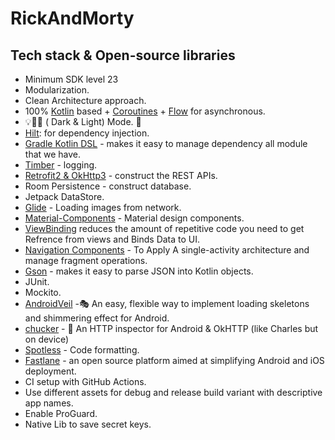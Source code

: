 # RickAndMorty

## Tech stack & Open-source libraries
- Minimum SDK level 23
- Modularization.
- Clean Architecture approach.
- 100% [Kotlin](https://kotlinlang.org/) based + [Coroutines](https://github.com/Kotlin/kotlinx.coroutines) + [Flow](https://kotlin.github.io/kotlinx.coroutines/kotlinx-coroutines-core/kotlinx.coroutines.flow/) for asynchronous.
- 💡🔦🗽 ( Dark & Light) Mode. 💫
- [Hilt](https://dagger.dev/hilt/): for dependency injection.
- [Gradle Kotlin DSL](https://github.com/gradle/kotlin-dsl-samples) - makes it easy to manage dependency all module that we have.
- [Timber](https://github.com/JakeWharton/timber) - logging.
- [Retrofit2 & OkHttp3](https://github.com/square/retrofit) - construct the REST APIs.
- Room Persistence - construct database.
- Jetpack DataStore.
- [Glide](https://github.com/bumptech/glide) - Loading images from network.
- [Material-Components](https://github.com/material-components/material-components-android) - Material design components.
- [ViewBinding](https://developer.android.com/topic/libraries/view-binding) reduces the amount of repetitive code you need to get Refrence from views and Binds Data to UI.
- [Navigation Components](https://developer.android.com/guide/navigation/navigation-getting-started) - To Apply A single-activity architecture and manage fragment operations.
- [Gson](https://github.com/google/gson) - makes it easy to parse JSON into Kotlin objects.
- JUnit.
- Mockito.
- [AndroidVeil](https://github.com/skydoves/AndroidVeil) -🎭 An easy, flexible way to implement loading skeletons and shimmering effect for Android.
- [chucker](https://github.com/ChuckerTeam/chucker) - 🔎 An HTTP inspector for Android & OkHTTP (like Charles but on device)
- [Spotless](https://github.com/diffplug/spotless) - Code formatting.
- [Fastlane](https://fastlane.tools/) - an open source platform aimed at simplifying Android and iOS deployment.
- CI setup with GitHub Actions.
- Use different assets for debug and release build variant with descriptive app names.
- Enable ProGuard.
- Native Lib to save secret keys.




